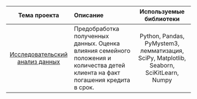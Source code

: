 | Тема проекта | Описание | Используемые библиотеки | 
| :----------------------: | :---------------------- | :----------------------: |
| [Исследовательский анализ данных]() | Предобработка полученных данных. Оценка влияния семейного положения и количества детей клиента на факт погашения кредита в срок. |Python, Pandas, PyMystem3, лемматизация, SciPy, Matplotlib, Seaborn, SciKitLearn, Numpy |
